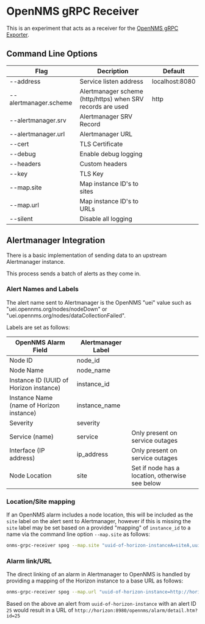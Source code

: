 # OpenNMS gRPC Receiver

This is an experiment that acts as a receiver for the [OpenNMS gRPC Exporter](https://docs.opennms.com/horizon/33/operation/deep-dive/grpc-exporter/grpc-exporter.html).

## Command Line Options

| Flag                  | Decription                                                 | Default        |
|-----------------------|------------------------------------------------------------|----------------|
| --address             | Service listen address                                     | localhost:8080 |
| --alertmanager.scheme | Alertmanager scheme (http/https) when SRV records are used | http           |
| --alertmanager.srv    | Alertmanager SRV Record                                    |                |
| --alertmanager.url    | Alertmanager URL                                           |                |
| --cert                | TLS Certificate                                            |                |
| --debug               | Enable debug logging                                       |                |
| --headers             | Custom headers                                             |                |
| --key                 | TLS Key                                                    |                |
| --map.site            | Map instance ID's to sites                                 |                |
| --map.url             | Map instance ID's to URLs                                  |                |
| --silent              | Disable all logging                                        |                |

## Alertmanager Integration

There is a basic implementation of sending data to an upstream Alertmanager instance.

This process sends a batch of alerts as they come in.

### Alert Names and Labels

The alert name sent to Alertmanager is the OpenNMS "uei" value such as "uei.opennms.org/nodes/nodeDown" or "uei.opennms.org/nodes/dataCollectionFailed".

Labels are set as follows:

| OpenNMS Alarm Field                      | Alertmanager Label |  |
|------------------------------------------|--------------------|--|
| Node ID                                  | node_id            |
| Node Name                                | node_name          |
| Instance ID (UUID of Horizon instance)   | instance_id        |
| Instance Name (name of Horizon instance) | instance_name      |
| Severity                                 | severity           |
| Service (name)                           | service            | Only present on service outages |
| Interface (IP address)                   | ip_address         | Only present on service outages |
| Node Location                            | site               | Set if node has a location, otherwise see below |

### Location/Site mapping

If an OpenNMS alarm includes a node location, this will be included as the `site` label on the alert sent to Alertmanager, however if this is missing the `site` label may be set based on a provided "mapping" of `instance_id` to a name via the command line option `--map.site` as follows:

```sh
onms-grpc-receiver spog --map.site "uuid-of-horizon-instanceA=siteA,uuid-of-horizon-instanceB=siteB"
```

### Alarm link/URL

The direct linking of an alarm in Alertmanager to OpenNMS is handled by providing a mapping of the Horizon instance to a base URL as follows:

```sh
onms-grpc-receiver spog --map.url "uuid-of-horizon-instance=http://horizon:8980/opennms/"
```

Based on the above an alert from `uuid-of-horizon-instance` with an alert ID `25` would result in a URL of `http://horizon:8980/opennms/alarm/detail.htm?id=25`


